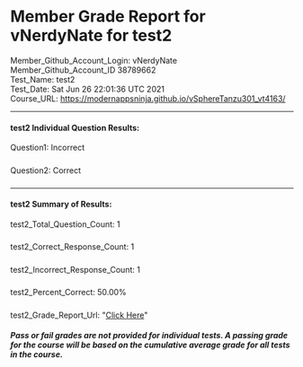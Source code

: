 # Member Grade Report for vNerdyNate for test2  
   
Member_Github_Account_Login: vNerdyNate  
Member_Github_Account_ID 38789662  
Test_Name: test2  
Test_Date: Sat Jun 26 22:01:36 UTC 2021  
Course_URL: https://modernappsninja.github.io/vSphereTanzu301_vt4163/  
   
---  
#### test2 Individual Question Results:  
Question1: Incorrect  
#####  
Question2: Correct  
#####  
---  
#### test2 Summary of Results:  
test2_Total_Question_Count: 1  
#####  
test2_Correct_Response_Count: 1  
#####  
test2_Incorrect_Response_Count: 1  
#####  
test2_Percent_Correct: 50.00%  
#####  
test2_Grade_Report_Url: "[Click Here](https://github.com/modernappsninjas/vNerdyNate/blob/main/static/userdata/courses/vSphereTanzu301_vt4163/grade_report.pr302.test2.md)"
##### Pass or fail grades are not provided for individual tests. A passing grade for the course will be based on the cumulative average grade for all tests in the course.  
